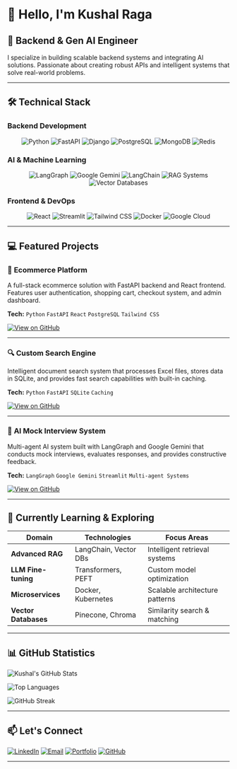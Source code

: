 # 👋 Hello, I'm Kushal Raga

## 🚀 Backend & Gen AI Engineer

I specialize in building scalable backend systems and integrating AI solutions. Passionate about creating robust APIs and intelligent systems that solve real-world problems.

---

## 🛠️ Technical Stack

### **Backend Development**
<div align="center">

![Python](https://img.shields.io/badge/Python-3776AB?style=for-the-badge&logo=python&logoColor=white)
![FastAPI](https://img.shields.io/badge/FastAPI-009688?style=for-the-badge&logo=fastapi&logoColor=white)
![Django](https://img.shields.io/badge/Django-092E20?style=for-the-badge&logo=django&logoColor=white)
![PostgreSQL](https://img.shields.io/badge/PostgreSQL-316192?style=for-the-badge&logo=postgresql&logoColor=white)
![MongoDB](https://img.shields.io/badge/MongoDB-4EA94B?style=for-the-badge&logo=mongodb&logoColor=white)
![Redis](https://img.shields.io/badge/Redis-DC382D?style=for-the-badge&logo=redis&logoColor=white)

</div>

### **AI & Machine Learning**
<div align="center">

![LangGraph](https://img.shields.io/badge/LangGraph-FF6B6B?style=for-the-badge)
![Google Gemini](https://img.shields.io/badge/Google_Gemini-4285F4?style=for-the-badge&logo=google&logoColor=white)
![LangChain](https://img.shields.io/badge/LangChain-000000?style=for-the-badge)
![RAG Systems](https://img.shields.io/badge/RAG_Systems-8A2BE2?style=for-the-badge)
![Vector Databases](https://img.shields.io/badge/Vector_Databases-00CED1?style=for-the-badge)

</div>

### **Frontend & DevOps**
<div align="center">

![React](https://img.shields.io/badge/React-20232A?style=for-the-badge&logo=react&logoColor=61DAFB)
![Streamlit](https://img.shields.io/badge/Streamlit-FF4B4B?style=for-the-badge&logo=streamlit&logoColor=white)
![Tailwind CSS](https://img.shields.io/badge/Tailwind_CSS-38B2AC?style=for-the-badge&logo=tailwind-css&logoColor=white)
![Docker](https://img.shields.io/badge/Docker-2496ED?style=for-the-badge&logo=docker&logoColor=white)
![Google Cloud](https://img.shields.io/badge/Google_Cloud-4285F4?style=for-the-badge&logo=google-cloud&logoColor=white)

</div>

---

## 💻 Featured Projects

### 🛒 **Ecommerce Platform**
A full-stack ecommerce solution with FastAPI backend and React frontend. Features user authentication, shopping cart, checkout system, and admin dashboard.

**Tech:** `Python` `FastAPI` `React` `PostgreSQL` `Tailwind CSS`

[![View on GitHub](https://img.shields.io/badge/View_Repository-181717?style=for-the-badge&logo=github&logoColor=white)](https://github.com/ku5ha1/ecommerce)

---

### 🔍 **Custom Search Engine**
Intelligent document search system that processes Excel files, stores data in SQLite, and provides fast search capabilities with built-in caching.

**Tech:** `Python` `FastAPI` `SQLite` `Caching`

[![View on GitHub](https://img.shields.io/badge/View_Repository-181717?style=for-the-badge&logo=github&logoColor=white)](https://github.com/ku5ha1/customSearch)

---

### 🤖 **AI Mock Interview System**
Multi-agent AI system built with LangGraph and Google Gemini that conducts mock interviews, evaluates responses, and provides constructive feedback.

**Tech:** `LangGraph` `Google Gemini` `Streamlit` `Multi-agent Systems`

[![View on GitHub](https://img.shields.io/badge/View_Repository-181717?style=for-the-badge&logo=github&logoColor=white)](https://github.com/ku5ha1/mockai-streamlit)

---

## 🌱 Currently Learning & Exploring

| **Domain** | **Technologies** | **Focus Areas** |
|------------|------------------|-----------------|
| **Advanced RAG** | LangChain, Vector DBs | Intelligent retrieval systems |
| **LLM Fine-tuning** | Transformers, PEFT | Custom model optimization |
| **Microservices** | Docker, Kubernetes | Scalable architecture patterns |
| **Vector Databases** | Pinecone, Chroma | Similarity search & matching |

---

## 📊 GitHub Statistics

<div>

![Kushal's GitHub Stats](https://github-readme-stats.vercel.app/api?username=ku5ha1&show_icons=true&theme=radical&hide_border=true&include_all_commits=true&count_private=true)

![Top Languages](https://github-readme-stats.vercel.app/api/top-langs/?username=ku5ha1&theme=radical&hide_border=true&layout=compact&langs_count=8)

![GitHub Streak](https://github-readme-streak-stats.herokuapp.com/?user=ku5ha1&theme=radical&hide_border=true)

</div>

---

## 📫 Let's Connect

<div>

[![LinkedIn](https://img.shields.io/badge/LinkedIn-0A66C2?style=for-the-badge&logo=linkedin&logoColor=white)](https://linkedin.com/in/kushalraga20)
[![Email](https://img.shields.io/badge/Email-EA4335?style=for-the-badge&logo=gmail&logoColor=white)](mailto:kushalraga20@gmail.com)
[![Portfolio](https://img.shields.io/badge/Portfolio-4285F4?style=for-the-badge&logo=google-chrome&logoColor=white)](#)
[![GitHub](https://img.shields.io/badge/GitHub-181717?style=for-the-badge&logo=github&logoColor=white)](https://github.com/ku5ha1)

</div>

---
